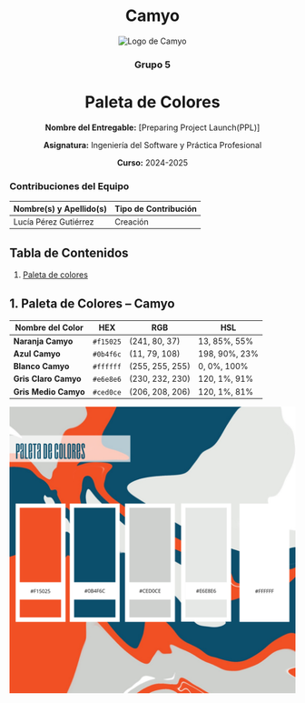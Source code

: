 <h1 align="center">
  Camyo
</h1>

<p align="center">
  <img src="https://i.imgur.com/C72nY4p.png" alt="Logo de Camyo" width="150">
</p>

<h3 align="center">
  <strong>Grupo 5</strong>
</h3>

<h1 align="center">
  <strong>Paleta de Colores</strong>
</h1>

<p align="center">
  <strong>Nombre del Entregable:</strong> [Preparing Project Launch(PPL)]  
</p>
<p align="center">
  <strong>Asignatura:</strong> Ingeniería del Software y Práctica Profesional  
</p>
<p align="center">
  <strong>Curso:</strong> 2024-2025  
</p>

### Contribuciones del Equipo

| Nombre(s) y Apellido(s)       | Tipo de Contribución          |
|-------------------------------|-------------------------------|
| Lucía Pérez Gutiérrez             | Creación        |


## Tabla de Contenidos

1. [Paleta de colores](#paleta-de-colores--camyo)


## 1. Paleta de Colores – Camyo

| Nombre del Color       | HEX       | RGB              | HSL               |
|------------------------|-----------|------------------|-------------------|
| **Naranja Camyo**      | `#f15025` | (241, 80, 37)     | 13, 85%, 55%      |
| **Azul Camyo**         | `#0b4f6c` | (11, 79, 108)     | 198, 90%, 23%     |
| **Blanco Camyo**       | `#ffffff` | (255, 255, 255)   | 0, 0%, 100%       |
| **Gris Claro Camyo**   | `#e6e8e6` | (230, 232, 230)   | 120, 1%, 91%      |
| **Gris Medio Camyo**   | `#ced0ce` | (206, 208, 206)   | 120, 1%, 81%      | 


<p align="center">
<img src="PaletaColores.png">
</p>
